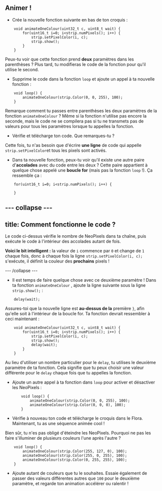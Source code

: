 ## Animer !

+ Crée la nouvelle fonction suivante en bas de ton croquis :

``` 
    void animateOneColour(uint32_t c, uint8_t wait) {
        for(uint16_t i=0; i<strip.numPixels(); i++) {
            strip.setPixelColor(i, c);
            strip.show();
        }
    }
```

Peux-tu voir que cette fonction prend **deux** paramètres dans les parenthèses ? Plus tard, tu modifieras le code de la fonction pour qu'il utilise le second.

+ Supprime le code dans la fonction `loop` et ajoute un appel à ta nouvelle fonction :

```
    void loop() {
        animateOneColour(strip.Color(0, 0, 255), 100);
    }
```

Remarque comment tu passes entre parenthèses les deux paramètres de la fonction `animateOneColour` ? Même si la fonction n'utilise pas encore la seconde, mais le code ne se compilera pas si tu ne transmets pas de valeurs pour tous les paramètres lorsque tu appelles la fonction.

+ Vérifie et télécharge ton code. Que remarques-tu ?

Cette fois, tu n'as besoin que d'écrire **une ligne** de code qui appelle `strip.setPixelColor`et tous les pixels sont activés.

+ Dans ta nouvelle fonction, peux-tu voir qu'il existe une autre paire d'**accolades** avec du code entre les deux ? Cette paire appartient à quelque chose appelé une **boucle for** \(mais pas la fonction `loop` !\). Ça ressemble ça :

``` 
    for(uint16_t i=0; i<strip.numPixels(); i++) {

    }
```

--- collapse ---
---
title: Comment fonctionne le code ?
---

Le code ci-dessus vérifie le nombre de NeoPixels dans ta chaîne, puis exécute le code à l'intérieur des accolades autant de fois.

**Voici le bit intelligent :** la valeur de `i` commence par `0` et change de `1` chaque fois, donc à chaque fois la ligne `strip.setPixelColor(i, c);` s'exécute, il définit la couleur des **prochains** pixels !

--- /collapse ---

+ Il est temps de faire quelque chose avec ce deuxième paramètre ! Dans ta fonction `animateOneColour` , ajoute la ligne suivante sous la ligne `strip.show();` :

```
    delay(wait);
```

Assures-toi que la nouvelle ligne est **au-dessus de la** première `}`, afin qu'elle soit à l'intérieur de la boucle for. Ta fonction devrait ressembler à ceci maintenant :

``` 
    void animateOneColour(uint32_t c, uint8_t wait) {
        for(uint16_t i=0; i<strip.numPixels(); i++) {
            strip.setPixelColor(i, c);
            strip.show();
            delay(wait);
        }
    }
```

Au lieu d'utiliser un nombre particulier pour le `delay`, tu utilises le deuxième paramètre de ta fonction. Cela signifie que tu peux choisir une valeur différente pour le `delay` chaque fois que tu appelles la fonction.

+ Ajoute un autre appel à ta fonction dans `loop` pour activer et désactiver les NeoPixels :

    ```
        void loop() {
            animateOneColour(strip.Color(0, 0, 255), 100);
            animateOneColour(strip.Color(0, 0, 0), 100);
        }
    ```

+ Vérifie à nouveau ton code et télécharge le croquis dans le Flora. Maintenant, tu as une séquence animée cool !

Bien sûr, tu n'es pas obligé d'éteindre les NeoPixels. Pourquoi ne pas les faire s'illuminer de plusieurs couleurs l'une après l'autre ?

```
    void loop() {
        animateOneColour(strip.Color(255, 127, 0), 100);
        animateOneColour(strip.Color(255, 0, 255), 100);
        animateOneColour(strip.Color(0, 255, 255), 100);
    }
```

+ Ajoute autant de couleurs que tu le souhaites. Essaie également de passer des valeurs différentes autres que `100` pour le deuxième paramètre, et regarde ton animation accélérer ou ralentir !
